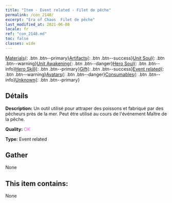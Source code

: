 ```yaml
---
title: "Item - Event related - Filet de pêche"
permalink: /con_2148/
excerpt: "Era of Chaos  Filet de pêche"
last_modified_at: 2021-06-08
locale: fr
ref: "con_2148.md"
toc: false
classes: wide
---
```

 [Materials](/ItemsFR/){: .btn .btn--primary}[Artifacts](/ItemsFR/Artifacts/){: .btn .btn--success}[Unit Soul](/ItemsFR/UnitSoul/){: .btn .btn--warning}[Unit Awakening](/ItemsFR/UnitAwakening/){: .btn .btn--danger}[Hero Soul](/ItemsFR/HeroSoul/){: .btn .btn--info}[Hero Skill](/ItemsFR/HeroSkill/){: .btn .btn--primary}[Gift](/ItemsFR/Gift/){: .btn .btn--success}[Event related](/ItemsFR/Events/){: .btn .btn--warning}[Avatars](/ItemsFR/Avatars/){: .btn .btn--danger}[Consumables](/ItemsFR/Consumables/){: .btn .btn--info}[Unknown](/ItemsFR/Unknown/){: .btn .btn--primary}

## Détails
 **Description:** Un outil utilisé pour attraper des poissons et fabriqué par des pêcheurs près de la mer. Peut être utilisé au cours de l'événement Maître de la pêche.

 **Quality:** <span style="color: #DA70D6">OK</span>

 **Type:** Event related

## Gather

  None

## This item contains:

  None


